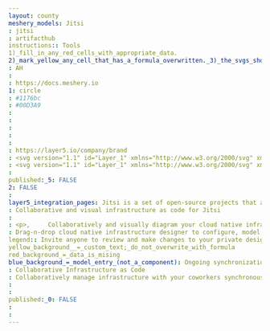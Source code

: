 ```yaml
---
layout: county 
meshery_models: Jitsi
: jitsi
: artifacthub
instructions:: Tools
1)_fill_in_any_red_cells_with_appropriate_data.
2)_mark_yellow_any_cell_that_has_a_formula_overwritten._3)_the_svgs_shouldn't_have_xml_header_they_are_added_programmatically_through_workflows: Video Conferencing
: AH
: 
: https://docs.meshery.io
1: circle
: #1176bc
: #00D3A9
: 
: 
: 
: 
: 
: https://layer5.io/company/brand
: <svg version="1.1" id="Layer_1" xmlns="http://www.w3.org/2000/svg" xmlns:xlink="http://www.w3.org/1999/xlink" x="0px" y="0px", 	 viewBox="0 0 206 318.87" style="enable-background:new 0 0 206 318.87;" xml:space="preserve">, <g>, 	<path d="M31.22,318.87c-3.28-5.69-6.1-11.63-9.3-17.35c-2.47-4.42-4.44-9.11-7.31-13.33c-2-2.94-3.12-6.44-4.93-9.56, 		c-3.02-5.2-4.05-11.16-6.04-16.75c-0.72-2.02-1.11-4.36-1.57-6.54c-0.67-3.23-0.55-6.55-1.44-9.75c-0.56-2.01-0.55-4.21-0.56-6.33, 		c-0.06-8-0.14-16,0.03-23.99c0.08-3.81,1.05-7.53,1.84-11.27c0.97-4.63,3.11-8.75,5.04-12.96c3.53-7.69,9.09-13.79,16.07-18.4, 		c4.03-2.67,8.77-4.07,13.74-4.16c1.2-0.02,2.4,0.01,3.6-0.01c0.97-0.02,1.92,0.44,1.12-1.48c-0.96-2.31-1.11-4.99-1.44-7.54, 		c-0.46-3.61-0.91-7.22-1.1-10.85c-0.13-2.5-0.02-5.06,0.33-7.54c0.48-3.31,1.06-6.65,2.02-9.85c1.29-4.27,3.5-8.18,6.09-11.81, 		c3.73-5.23,8.46-9.39,13.76-13.05c4.28-2.95,9.15-4.34,13.74-6.47c2.76-1.28,5.73-1.88,8.67-2.58c0.85-0.2,0.85-0.7,0.84-1.3, 		c-0.07-5.93,1.24-11.71,2.07-17.53c1.02-7.22,3.52-14,8.12-19.73c3.34-4.17,7.41-7.64,12.14-10.26c3.19-1.77,6.7-2.75,10.06-4.1, 		c5.53-2.22,11.05-4.56,14.57-9.82c1.28-1.92,0.45-4.13,1.02-6.17c1.4-4.98,0.31-10.15,0.93-15.18c0.44-3.59,2.75-6.41,5.32-8.95, 		c4.41-4.35,9.85-4.69,15.5-4.01c6.17,0.74,9.9,4.93,12.89,9.84c2.9,4.76,4.13,10.24,6.27,15.32c1.21,2.85,2.15,5.8,2.88,8.71, 		c1.07,4.27,1.58,8.74,1.4,13.21c-0.22,5.42-1.28,10.67-3.4,15.66c-0.63,1.49-1.4,3.02-2.34,4.28c-2.19,2.9-1.5,5.68-0.33,8.6, 		c0.2,0.49,0.41,0.99,0.48,1.51c0.35,2.66,1.49,3.9,4.2,3.84c1.51-0.04,2.41,0.97,3.53,1.46c8.54,3.72,15.26,9.64,19.75,17.84, 		c1.72,3.15,2.82,6.61,3.9,10.1c2.55,8.24,2.72,16.62,2.58,25.06c-0.07,4.45-0.12,8.97-0.94,13.31c-0.53,2.85,0.23,5.93-0.86,8.37, 		c-1.22,2.71-0.85,5.51-1.63,8.21c-1.12,3.9-1.9,7.95-3.06,11.83c-2.14,7.22-5.17,14.1-8.92,20.69c-2.63,4.62-5.6,8.98-8.99,12.99, 		c-4.3,5.09-9.17,9.66-15.07,13.02c-3.76,2.14-7.53,4.09-11.93,4.41c-2.75,0.2-3.96,2.43-5.58,4.18, 		c-4.81,5.2-10.24,9.65-16.35,13.29c-3.69,2.2-7.49,4.22-11.46,5.82c-6.42,2.6-12.97,4.64-19.92,5.56, 		c-4.37,0.57-8.71,1.1-13.08,0.89c-2.99-0.14-6.04,0.61-8.94-0.22c-2.47-0.71-4.97-1.23-7.46-1.71c-5.8-1.11-10.92-3.89-16.17-6.33, 		c-1.64-0.77-2.52-0.24-3.43,1.13c-3.16,4.76-5.47,9.86-6.76,15.45c-0.76,3.27-1.6,6.52-2.39,9.77c-1.34,5.55-2.2,11.22-3.76,16.66, 		c-0.7,2.44,0.04,5.3-1.9,7.39c-0.08,0.09-0.11,0.24-0.13,0.37c-0.79,5.85-2.55,11.5-3.62,17.29c-0.05,0.26-0.01,0.53-0.01,0.8, 		C32.82,318.87,32.02,318.87,31.22,318.87z M190.06,132.63c0-0.87-0.02-1.73,0-2.6c0.13-5.13-0.49-10.14-1.91-15.08, 		c-0.68-2.36-1.8-4.48-2.89-6.64c-2.64-5.25-6.93-8.66-12.13-11.03c-4.84-2.21-10.1-2.05-15.24-2.1c-2-0.02-1.78-0.79-1.7-2.06, 		c0.21-3.13,1.21-6.02,0.44-9.45c-1.12-4.98-2.26-9.79-5.05-14.1c-0.4-0.62-0.31-0.95,0.12-1.54c1.94-2.64,4.24-5,5.96-7.83, 		c1.73-2.84,3.25-5.85,3.48-9.11c0.45-6.33,0.66-12.69-2.47-18.65c-0.51-0.98-1.06-2.15-1.33-3.25c-0.85-3.42-2.34-6.6-3.49-9.89, 		c-0.36-1.02-1.24-1.87-1.96-2.74c-0.53-0.64-1.37-0.67-2.04-0.41c-1.04,0.4-1.03,1.44-1.04,2.37c-0.04,4.98-0.26,9.96-0.83,14.91, 		c-0.32,2.79-0.65,5.7-2.01,8.08c-2.1,3.69-4.66,7.08-8.14,9.78c-4.38,3.4-9.2,6.04-14.32,7.87c-2.83,1.01-5.72,1.91-8.34,3.33, 		c-5.26,2.84-9.5,6.68-11.27,12.76c-0.66,2.28-1.23,4.55-1.69,6.88c-0.81,4.14-1.6,8.27-1.8,12.47c-0.21,4.24,0.79,8.35,1.8,12.45, 		c0.28,1.15,0.78,2.95-0.84,3.21c-1.49,0.23-2.83,0.85-4.3,1.06c-2.82,0.39-5.68,0.69-8.44,1.37c-5.16,1.27-10.23,2.81-15.01,5.27, 		c-4.56,2.34-8.61,5.25-11.85,9.21c-2.58,3.17-4.75,6.48-5.66,10.67c-0.76,3.47-2.15,7.09-1.5,10.4c0.7,3.6,0.56,7.25,1.45,10.89, 		c1.1,4.51,2.52,8.81,4.43,12.95c2,4.35,4.57,8.42,8.03,11.79c1.9,1.86,3.83,3.85,6.62,4.45c0.71,0.15,0.88,0.52,0.91,1.25, 		c0.12,3.02-0.99,5.74-2.14,8.38c-1.16,2.68-2.77,3.23-5.02,2.09c-1.93-0.99-3.82-2.08-5.66-3.24c-3.88-2.46-7.62-5.15-11.59-7.44, 		c-3.16-1.82-6.49-3.24-10.1-4.24c-3.58-0.99-6.51-0.77-9.64,1.07c-6.28,3.7-9.83,9.58-12.61,15.91, 		c-2.45,5.58-3.32,11.65-3.79,17.72c-0.46,5.89-0.49,11.79,0.55,17.65c0.63,3.57,0.33,7.21,1.01,10.84, 		c0.92,4.91,2.09,9.75,3.44,14.52c0.86,3.04,2,6.07,3.54,8.88c0.57,1.05,0.67,2.86,2.08,2.78c1.91-0.1,1.22-2.27,1.88-3.42, 		c0.06-0.1-0.02-0.27,0-0.39c0.51-2.31,0.97-4.62,1.54-6.92c0.73-2.95,1.64-5.85,2.8-8.67c1.38-3.33,2.64-6.74,4.5-9.81, 		c3.65-6.02,8.84-10.61,14.6-14.57c2.63-1.81,2.66-1.77,5.01,0.55c0.19,0.19,0.39,0.37,0.6,0.53c6.95,5.27,14.49,9.12,23.42,9.54, 		c0.26,0.01,0.6-0.01,0.78,0.13c1.98,1.61,4.32,1.02,6.53,1.04c2.79,0.02,5.72,0.6,8.35-0.26c2.84-0.93,5.78-1.25,8.63-1.85, 		c4.26-0.89,8.3-2.25,12.15-4.1c5.09-2.44,9.97-5.29,14.43-8.8c5.58-4.38,10.04-9.73,13.76-15.71c1.23-1.97,1.7-2.31,3.51-0.81, 		c2.17,1.79,4.41,2.45,7.01,1.03c5.82-3.16,10.81-7.32,14.9-12.52c4.2-5.33,7.3-11.26,10.22-17.41c2.61-5.49,3.27-11.47,5.64-16.94, 		c-0.78-3.35,1.55-6.07,1.84-9.3C188.97,148.08,190.21,140.41,190.06,132.63z"/>, 	<path d="M159.5,104.55c0.12,2.29-1.35,4.18-1.1,6.42c0.49,4.37,1.49,8.6,3.2,12.66c1.12,2.66,1.93,5.43,2.88,8.14, 		c1.04,2.98,1.98,5.98,2.95,8.99c0.62,1.94,1.37,3.83,1.95,5.79c0.76,2.57,1.36,5.18,2.12,7.75c0.87,2.91,1.29,5.94,1.84,8.93, 		c0.39,2.14,0.49,4-0.57,6.05c-5.23-2.27-9.63-5.99-14.32-9.3c-3.91-2.76-7.82-5.62-12.27-7.5c-2.69-1.14-5.02-2.99-7.86-3.83, 		c-2.26-0.67-4.56-1.28-6.71-2.22c-2.24-0.98-4.81-0.6-6.94-1.88c-0.11-0.06-0.26-0.09-0.39-0.07c-4.25,0.37-8.39-1.73-12.56-0.95, 		c-4.38,0.82-8.9,0.73-13.19,2.02c-9.46,2.84-18.14,7.14-25.66,13.66c-0.56,0.49-1.08,0.97-1.4,1.62c-0.31,0.61-0.25,1.4,0.41,1.5, 		c1.53,0.25,3.24,0.67,4.59-0.25c0.73-0.5,1.4-0.72,2.16-0.75c2.8-0.11,5.42-1.14,8.2-1.5c4.88-0.63,9.68-1.13,14.62-0.68, 		c2.31,0.21,4.53,0.75,6.81,1.03c2.87,0.36,5.26,2.08,7.8,3.35c3.24,1.62,6.4,3.39,9.03,5.94c0.35,0.34,1.05,0.56,0.9,1.19, 		c-0.12,0.5-0.71,0.46-1.15,0.61c-3.87,1.31-7.87,2.19-11.74,3.4c-4.1,1.29-8.31,2.06-12.42,3.19c-4.2,1.16-8.39,2.54-12.86,2.72, 		c-2.39,0.1-4.76,0.96-7.23,1.09c-3.74,0.2-6.61-1.4-8.79-4.17c-4.34-5.52-7.33-11.61-8.69-18.64c-0.92-4.77-1.15-9.46-1.03-14.23, 		c0.2-8.03,3.82-14.1,10.77-18.12c3.02-1.74,6.38-2.76,9.57-4.14c5.79-2.51,12.03-2.72,18.01-4.22c1.65-0.41,3.43-0.22,5.14-0.43, 		c2.33-0.28,3.28,1.68,4.44,2.93c2.36,2.56,5.08,4.71,8.07,6.23c2.23,1.14,5.15,0.99,7.52,0.04c4.9-1.95,9.09-5.15,13.15-8.47, 		c2.65-2.17,5.3-4.35,7.77-6.71c3.25-3.09,7.21-5.04,11.06-7.17C158.07,104.31,158.85,104.55,159.5,104.55z"/>, 	<path d="M146.39,186.81c-0.64,3.98-1.42,7.92-2.87,11.7c-3.56,9.28-9.61,16.72-17.04,23.14c-3.62,3.13-7.85,5.25-12.04,7.49, 		c-4.5,2.4-9.36,3.49-14.19,4.77c-1.35,0.36-2.81,0.42-4.12,0.41c-4.08-0.02-8.18,1.53-12.07,0.7c-3.23-0.68-6.54-0.98-9.75-1.94, 		c-5.02-1.49-9.59-3.79-13.97-6.59c-1.59-1.02-2.77-2.46-4.2-3.65c-0.97-0.8-0.24-1.19,0.62-1.63c3.96-2.05,7.9-4.14,11.5-6.81, 		c6.1-4.52,10.77-10.2,13.72-17.23c0.42-1.01,0.39-2.21,0.82-3.22c0.88-2.08,2.79-2.68,4.74-3.63c4.91-2.38,10.32-3.26,15.19-5.73, 		c2.5-1.27,5.47-1.6,8.15-2.56c3.13-1.12,6.34-2,9.38-3.45c2.56-1.22,5.46-1.74,8.24-2.46c0.87-0.23,1.73-0.14,2.54,0.64, 		c3.99,3.86,8.75,6.13,14.34,6.52c0.78,0.05,1.05,0.38,1.03,1.11C146.37,185.21,146.39,186.01,146.39,186.81z"/>, 	<path d="M106.5,99.55c-0.89-4.58,2.76-5.68,5.66-7.18c3.07-1.59,6.4-2.66,9.56-4.04c2.52-1.1,5.2-1.59,7.65-2.79, 		c1.13-0.55,0.95,0.25,1.06,0.91c0.77,4.79,1.96,9.39,6.05,12.58c1.74,1.36,3.84,2.02,5.79,2.95c0.95,0.45,0.95,0.57,0.54,1.5, 		c-3.84,8.8-11,13.39-19.86,15.91c-2.69,0.76-4.77-0.62-6.46-2.16c-3.78-3.45-7.37-7.04-8.83-12.36, 		C107.18,103.1,106.21,101.48,106.5,99.55z"/>, 	<path d="M22.51,235.58c-0.23-2.92-0.59-5.82-0.48-8.76c0.21-5.5,1.13-10.91,2.48-16.2c1.42-5.53,4.34-10.39,8.08-14.7, 		c0.99-1.14,2.24-2.07,3.46-2.98c1.23-0.92,1.87-0.48,2.4,0.93c1.28,3.41,1.42,6.97,1.48,10.51c0.05,2.78-0.36,5.56-0.58,8.34, 		c-0.32,3.97,0.19,7.67,3.44,10.45c0.64,0.55,1.26,1.1,2.16,1.35c1.41,0.4,1.54,1.24,0.31,2.12c-3.76,2.68-7.23,5.67-10.17,9.24, 		c-3.19,3.88-6.26,7.82-7.89,12.71c-0.37,1.11-0.85,2.11-0.84,3.32c0,0.66-0.2,1.36-1.14,1.31c-0.95-0.05-0.69-0.8-0.76-1.34, 		c-0.65-4.5-1.31-9-1.92-13.5C22.41,237.46,22.51,236.52,22.51,235.58z"/>, 	<path d="M92.98,154.05c2.22-2.25,4.83-2.03,7.08-2.7c6.04-1.78,12.24-0.6,18.37-0.84c5.28-0.21,10.07,1.58,14.98,2.94, 		c5.29,1.46,9.95,4.34,14.54,7.19c4.26,2.64,8.08,5.97,12.12,8.97c1.73,1.28,3.49,2.53,5.29,3.71c0.93,0.61,0.74,0.84-0.11,1.28, 		c-3.19,1.64-6.71,2.13-10.16,2.41c-4.54,0.37-9.1,0.69-13.67-0.46c-2.92-0.73-4.97-2.54-6.78-4.56c-3.75-4.19-7.77-8.04-12.4-11.22, 		c-1.4-0.96-2.92-1.8-4.48-2.46c-1.72-0.73-3.23-1.84-4.91-2.53c-2.15-0.88-4.53-1.28-6.85-1.7, 		C101.84,153.31,97.64,153.34,92.98,154.05z"/>, 	<path d="M180.16,162.87c-2.55-1.42-1.67-3.7-2-5.43c-0.5-2.67-1.31-5.23-1.94-7.84c-0.57-2.35-1.44-4.6-2.03-6.95, 		c-0.39-1.56-0.88-3.29-1.64-4.86c-0.83-1.72-0.85-3.77-1.69-5.57c-1.86-4.04-3.28-8.27-4.52-12.54c-1.13-3.87-2.03-7.76-1.12-11.88, 		c0.74-3.34,2.14-5.43,4.16-5.18c1.77,0.22,3.44,0.94,4.77,2.18c2.27,2.12,3.73,4.74,5.14,7.51c4.39,8.64,3.5,17.82,3.18,26.96, 		c-0.12,3.32,0.08,6.64-0.38,9.96C181.47,153.69,180.39,158.1,180.16,162.87z"/>, 	<path d="M144.57,53.18c-1.29,5.13-2.98,9.76-5.62,14c-2.01,3.24-4,6.48-6.69,9.26c-2.21,2.29-4.86,3.67-7.73,4.95, 		c-3.32,1.48-6.75,2.66-10.03,4.22c-2.15,1.02-4.31,2.01-6.44,3.07c-0.46,0.23-1,0.88-1.35,0.39c-0.31-0.44-0.37-1.44-0.07-1.86, 		c1.97-2.79,1.7-6.2,2.45-9.27c0.99-4.06,3.31-6.59,6.62-8.68c5.63-3.54,12-5.53,17.77-8.77c3.49-1.96,6.86-4.1,9.96-6.65, 		C143.69,53.65,143.99,53.52,144.57,53.18z"/>, 	<path d="M175.53,176.64c-2.94,5.68-5.02,11.2-8.72,15.95c-3.64,4.68-7.2,9.33-12,12.93c-1.34,1.01-2.17,0.95-3.22-0.13, 		c-0.46-0.47-0.97-0.91-1.5-1.3c-0.68-0.51-0.58-0.83-0.32-1.71c0.61-2.07,1.14-4.23,1.67-6.31c0.78-3.03,0.99-6.1,1.56-9.14, 		c0.11-0.58,0.28-1.2,0.21-1.77c-0.18-1.49,0.53-1.59,1.85-1.96c5.21-1.46,10.72-1.76,15.63-4.51, 		C171.96,177.99,173.46,177.17,175.53,176.64z"/>, 	<path d="M48.55,196.6c5.22,3.02,10,6.44,15.2,9.16c0.41,0.21,0.83,0.42,1.23,0.65c0.43,0.24,1.22-0.22,1.33,0.52, 		c0.09,0.62-0.42,1.05-0.9,1.45c-4.17,3.42-8.55,6.48-13.59,8.5c-0.37,0.15-0.75,0.29-1.13,0.35c-3.02,0.52-3.35,0.17-3.52-2.85, 		c-0.27-4.87,0.51-9.65,1.12-14.44C48.43,198.85,48.46,197.75,48.55,196.6z"/>, 	<path d="M148.23,74.58c0.4,1.89,1.6,3.27,2.28,4.89c0.5,1.2,0.7,2.27,0.72,3.47c0.02,1.46,0,2.92,0.01,4.38, 		c0.02,3.36-1.94,5.73-4.24,7.73c-1.71,1.49-5.04,0.7-6.92-1.35c-3.24-3.52-4.49-9.23,0.35-13.38, 		C142.84,78.26,145.12,75.93,148.23,74.58z"/>, 	<path d="M146.63,63.83c3.48-7.83,4.86-16.28,7.34-24.41C154.94,48.4,155.18,53.15,146.63,63.83z"/>, </g>, </svg>
: <svg version="1.1" id="Layer_1" xmlns="http://www.w3.org/2000/svg" xmlns:xlink="http://www.w3.org/1999/xlink" x="0px" y="0px",          viewBox="0 0 206 318.87" style="enable-background:new 0 0 206 318.87;" xml:space="preserve">, <g>,         <path fill="#fff" d="M31.22,318.87c-3.28-5.69-6.1-11.63-9.3-17.35c-2.47-4.42-4.44-9.11-7.31-13.33c-2-2.94-3.12-6.44-4.93-9.56,                 c-3.02-5.2-4.05-11.16-6.04-16.75c-0.72-2.02-1.11-4.36-1.57-6.54c-0.67-3.23-0.55-6.55-1.44-9.75c-0.56-2.01-0.55-4.21-0.56-6.33,                 c-0.06-8-0.14-16,0.03-23.99c0.08-3.81,1.05-7.53,1.84-11.27c0.97-4.63,3.11-8.75,5.04-12.96c3.53-7.69,9.09-13.79,16.07-18.4,                 c4.03-2.67,8.77-4.07,13.74-4.16c1.2-0.02,2.4,0.01,3.6-0.01c0.97-0.02,1.92,0.44,1.12-1.48c-0.96-2.31-1.11-4.99-1.44-7.54,                 c-0.46-3.61-0.91-7.22-1.1-10.85c-0.13-2.5-0.02-5.06,0.33-7.54c0.48-3.31,1.06-6.65,2.02-9.85c1.29-4.27,3.5-8.18,6.09-11.81,                 c3.73-5.23,8.46-9.39,13.76-13.05c4.28-2.95,9.15-4.34,13.74-6.47c2.76-1.28,5.73-1.88,8.67-2.58c0.85-0.2,0.85-0.7,0.84-1.3,                 c-0.07-5.93,1.24-11.71,2.07-17.53c1.02-7.22,3.52-14,8.12-19.73c3.34-4.17,7.41-7.64,12.14-10.26c3.19-1.77,6.7-2.75,10.06-4.1,                 c5.53-2.22,11.05-4.56,14.57-9.82c1.28-1.92,0.45-4.13,1.02-6.17c1.4-4.98,0.31-10.15,0.93-15.18c0.44-3.59,2.75-6.41,5.32-8.95,                 c4.41-4.35,9.85-4.69,15.5-4.01c6.17,0.74,9.9,4.93,12.89,9.84c2.9,4.76,4.13,10.24,6.27,15.32c1.21,2.85,2.15,5.8,2.88,8.71,                 c1.07,4.27,1.58,8.74,1.4,13.21c-0.22,5.42-1.28,10.67-3.4,15.66c-0.63,1.49-1.4,3.02-2.34,4.28c-2.19,2.9-1.5,5.68-0.33,8.6,                 c0.2,0.49,0.41,0.99,0.48,1.51c0.35,2.66,1.49,3.9,4.2,3.84c1.51-0.04,2.41,0.97,3.53,1.46c8.54,3.72,15.26,9.64,19.75,17.84,                 c1.72,3.15,2.82,6.61,3.9,10.1c2.55,8.24,2.72,16.62,2.58,25.06c-0.07,4.45-0.12,8.97-0.94,13.31c-0.53,2.85,0.23,5.93-0.86,8.37,                 c-1.22,2.71-0.85,5.51-1.63,8.21c-1.12,3.9-1.9,7.95-3.06,11.83c-2.14,7.22-5.17,14.1-8.92,20.69c-2.63,4.62-5.6,8.98-8.99,12.99,                 c-4.3,5.09-9.17,9.66-15.07,13.02c-3.76,2.14-7.53,4.09-11.93,4.41c-2.75,0.2-3.96,2.43-5.58,4.18,                 c-4.81,5.2-10.24,9.65-16.35,13.29c-3.69,2.2-7.49,4.22-11.46,5.82c-6.42,2.6-12.97,4.64-19.92,5.56,                 c-4.37,0.57-8.71,1.1-13.08,0.89c-2.99-0.14-6.04,0.61-8.94-0.22c-2.47-0.71-4.97-1.23-7.46-1.71c-5.8-1.11-10.92-3.89-16.17-6.33,                 c-1.64-0.77-2.52-0.24-3.43,1.13c-3.16,4.76-5.47,9.86-6.76,15.45c-0.76,3.27-1.6,6.52-2.39,9.77c-1.34,5.55-2.2,11.22-3.76,16.66,                 c-0.7,2.44,0.04,5.3-1.9,7.39c-0.08,0.09-0.11,0.24-0.13,0.37c-0.79,5.85-2.55,11.5-3.62,17.29c-0.05,0.26-0.01,0.53-0.01,0.8,                 C32.82,318.87,32.02,318.87,31.22,318.87z M190.06,132.63c0-0.87-0.02-1.73,0-2.6c0.13-5.13-0.49-10.14-1.91-15.08,                 c-0.68-2.36-1.8-4.48-2.89-6.64c-2.64-5.25-6.93-8.66-12.13-11.03c-4.84-2.21-10.1-2.05-15.24-2.1c-2-0.02-1.78-0.79-1.7-2.06,                 c0.21-3.13,1.21-6.02,0.44-9.45c-1.12-4.98-2.26-9.79-5.05-14.1c-0.4-0.62-0.31-0.95,0.12-1.54c1.94-2.64,4.24-5,5.96-7.83,                 c1.73-2.84,3.25-5.85,3.48-9.11c0.45-6.33,0.66-12.69-2.47-18.65c-0.51-0.98-1.06-2.15-1.33-3.25c-0.85-3.42-2.34-6.6-3.49-9.89,                 c-0.36-1.02-1.24-1.87-1.96-2.74c-0.53-0.64-1.37-0.67-2.04-0.41c-1.04,0.4-1.03,1.44-1.04,2.37c-0.04,4.98-0.26,9.96-0.83,14.91,                 c-0.32,2.79-0.65,5.7-2.01,8.08c-2.1,3.69-4.66,7.08-8.14,9.78c-4.38,3.4-9.2,6.04-14.32,7.87c-2.83,1.01-5.72,1.91-8.34,3.33,                 c-5.26,2.84-9.5,6.68-11.27,12.76c-0.66,2.28-1.23,4.55-1.69,6.88c-0.81,4.14-1.6,8.27-1.8,12.47c-0.21,4.24,0.79,8.35,1.8,12.45,                 c0.28,1.15,0.78,2.95-0.84,3.21c-1.49,0.23-2.83,0.85-4.3,1.06c-2.82,0.39-5.68,0.69-8.44,1.37c-5.16,1.27-10.23,2.81-15.01,5.27,                 c-4.56,2.34-8.61,5.25-11.85,9.21c-2.58,3.17-4.75,6.48-5.66,10.67c-0.76,3.47-2.15,7.09-1.5,10.4c0.7,3.6,0.56,7.25,1.45,10.89,                 c1.1,4.51,2.52,8.81,4.43,12.95c2,4.35,4.57,8.42,8.03,11.79c1.9,1.86,3.83,3.85,6.62,4.45c0.71,0.15,0.88,0.52,0.91,1.25,                 c0.12,3.02-0.99,5.74-2.14,8.38c-1.16,2.68-2.77,3.23-5.02,2.09c-1.93-0.99-3.82-2.08-5.66-3.24c-3.88-2.46-7.62-5.15-11.59-7.44,                 c-3.16-1.82-6.49-3.24-10.1-4.24c-3.58-0.99-6.51-0.77-9.64,1.07c-6.28,3.7-9.83,9.58-12.61,15.91,                 c-2.45,5.58-3.32,11.65-3.79,17.72c-0.46,5.89-0.49,11.79,0.55,17.65c0.63,3.57,0.33,7.21,1.01,10.84,                 c0.92,4.91,2.09,9.75,3.44,14.52c0.86,3.04,2,6.07,3.54,8.88c0.57,1.05,0.67,2.86,2.08,2.78c1.91-0.1,1.22-2.27,1.88-3.42,                 c0.06-0.1-0.02-0.27,0-0.39c0.51-2.31,0.97-4.62,1.54-6.92c0.73-2.95,1.64-5.85,2.8-8.67c1.38-3.33,2.64-6.74,4.5-9.81,                 c3.65-6.02,8.84-10.61,14.6-14.57c2.63-1.81,2.66-1.77,5.01,0.55c0.19,0.19,0.39,0.37,0.6,0.53c6.95,5.27,14.49,9.12,23.42,9.54,                 c0.26,0.01,0.6-0.01,0.78,0.13c1.98,1.61,4.32,1.02,6.53,1.04c2.79,0.02,5.72,0.6,8.35-0.26c2.84-0.93,5.78-1.25,8.63-1.85,                 c4.26-0.89,8.3-2.25,12.15-4.1c5.09-2.44,9.97-5.29,14.43-8.8c5.58-4.38,10.04-9.73,13.76-15.71c1.23-1.97,1.7-2.31,3.51-0.81,                 c2.17,1.79,4.41,2.45,7.01,1.03c5.82-3.16,10.81-7.32,14.9-12.52c4.2-5.33,7.3-11.26,10.22-17.41c2.61-5.49,3.27-11.47,5.64-16.94,                 c-0.78-3.35,1.55-6.07,1.84-9.3C188.97,148.08,190.21,140.41,190.06,132.63z"/>,         <path fill="#fff" d="M159.5,104.55c0.12,2.29-1.35,4.18-1.1,6.42c0.49,4.37,1.49,8.6,3.2,12.66c1.12,2.66,1.93,5.43,2.88,8.14,                 c1.04,2.98,1.98,5.98,2.95,8.99c0.62,1.94,1.37,3.83,1.95,5.79c0.76,2.57,1.36,5.18,2.12,7.75c0.87,2.91,1.29,5.94,1.84,8.93,                 c0.39,2.14,0.49,4-0.57,6.05c-5.23-2.27-9.63-5.99-14.32-9.3c-3.91-2.76-7.82-5.62-12.27-7.5c-2.69-1.14-5.02-2.99-7.86-3.83,                 c-2.26-0.67-4.56-1.28-6.71-2.22c-2.24-0.98-4.81-0.6-6.94-1.88c-0.11-0.06-0.26-0.09-0.39-0.07c-4.25,0.37-8.39-1.73-12.56-0.95,                 c-4.38,0.82-8.9,0.73-13.19,2.02c-9.46,2.84-18.14,7.14-25.66,13.66c-0.56,0.49-1.08,0.97-1.4,1.62c-0.31,0.61-0.25,1.4,0.41,1.5,                 c1.53,0.25,3.24,0.67,4.59-0.25c0.73-0.5,1.4-0.72,2.16-0.75c2.8-0.11,5.42-1.14,8.2-1.5c4.88-0.63,9.68-1.13,14.62-0.68,                 c2.31,0.21,4.53,0.75,6.81,1.03c2.87,0.36,5.26,2.08,7.8,3.35c3.24,1.62,6.4,3.39,9.03,5.94c0.35,0.34,1.05,0.56,0.9,1.19,                 c-0.12,0.5-0.71,0.46-1.15,0.61c-3.87,1.31-7.87,2.19-11.74,3.4c-4.1,1.29-8.31,2.06-12.42,3.19c-4.2,1.16-8.39,2.54-12.86,2.72,                 c-2.39,0.1-4.76,0.96-7.23,1.09c-3.74,0.2-6.61-1.4-8.79-4.17c-4.34-5.52-7.33-11.61-8.69-18.64c-0.92-4.77-1.15-9.46-1.03-14.23,                 c0.2-8.03,3.82-14.1,10.77-18.12c3.02-1.74,6.38-2.76,9.57-4.14c5.79-2.51,12.03-2.72,18.01-4.22c1.65-0.41,3.43-0.22,5.14-0.43,                 c2.33-0.28,3.28,1.68,4.44,2.93c2.36,2.56,5.08,4.71,8.07,6.23c2.23,1.14,5.15,0.99,7.52,0.04c4.9-1.95,9.09-5.15,13.15-8.47,                 c2.65-2.17,5.3-4.35,7.77-6.71c3.25-3.09,7.21-5.04,11.06-7.17C158.07,104.31,158.85,104.55,159.5,104.55z"/>,         <path fill="#fff" d="M146.39,186.81c-0.64,3.98-1.42,7.92-2.87,11.7c-3.56,9.28-9.61,16.72-17.04,23.14c-3.62,3.13-7.85,5.25-12.04,7.49,                 c-4.5,2.4-9.36,3.49-14.19,4.77c-1.35,0.36-2.81,0.42-4.12,0.41c-4.08-0.02-8.18,1.53-12.07,0.7c-3.23-0.68-6.54-0.98-9.75-1.94,                 c-5.02-1.49-9.59-3.79-13.97-6.59c-1.59-1.02-2.77-2.46-4.2-3.65c-0.97-0.8-0.24-1.19,0.62-1.63c3.96-2.05,7.9-4.14,11.5-6.81,                 c6.1-4.52,10.77-10.2,13.72-17.23c0.42-1.01,0.39-2.21,0.82-3.22c0.88-2.08,2.79-2.68,4.74-3.63c4.91-2.38,10.32-3.26,15.19-5.73,                 c2.5-1.27,5.47-1.6,8.15-2.56c3.13-1.12,6.34-2,9.38-3.45c2.56-1.22,5.46-1.74,8.24-2.46c0.87-0.23,1.73-0.14,2.54,0.64,                 c3.99,3.86,8.75,6.13,14.34,6.52c0.78,0.05,1.05,0.38,1.03,1.11C146.37,185.21,146.39,186.01,146.39,186.81z"/>,         <path fill="#fff" d="M106.5,99.55c-0.89-4.58,2.76-5.68,5.66-7.18c3.07-1.59,6.4-2.66,9.56-4.04c2.52-1.1,5.2-1.59,7.65-2.79,                 c1.13-0.55,0.95,0.25,1.06,0.91c0.77,4.79,1.96,9.39,6.05,12.58c1.74,1.36,3.84,2.02,5.79,2.95c0.95,0.45,0.95,0.57,0.54,1.5,                 c-3.84,8.8-11,13.39-19.86,15.91c-2.69,0.76-4.77-0.62-6.46-2.16c-3.78-3.45-7.37-7.04-8.83-12.36,                 C107.18,103.1,106.21,101.48,106.5,99.55z"/>,         <path fill="#fff" d="M22.51,235.58c-0.23-2.92-0.59-5.82-0.48-8.76c0.21-5.5,1.13-10.91,2.48-16.2c1.42-5.53,4.34-10.39,8.08-14.7,                 c0.99-1.14,2.24-2.07,3.46-2.98c1.23-0.92,1.87-0.48,2.4,0.93c1.28,3.41,1.42,6.97,1.48,10.51c0.05,2.78-0.36,5.56-0.58,8.34,                 c-0.32,3.97,0.19,7.67,3.44,10.45c0.64,0.55,1.26,1.1,2.16,1.35c1.41,0.4,1.54,1.24,0.31,2.12c-3.76,2.68-7.23,5.67-10.17,9.24,                 c-3.19,3.88-6.26,7.82-7.89,12.71c-0.37,1.11-0.85,2.11-0.84,3.32c0,0.66-0.2,1.36-1.14,1.31c-0.95-0.05-0.69-0.8-0.76-1.34,                 c-0.65-4.5-1.31-9-1.92-13.5C22.41,237.46,22.51,236.52,22.51,235.58z"/>,         <path fill="#fff" d="M92.98,154.05c2.22-2.25,4.83-2.03,7.08-2.7c6.04-1.78,12.24-0.6,18.37-0.84c5.28-0.21,10.07,1.58,14.98,2.94,                 c5.29,1.46,9.95,4.34,14.54,7.19c4.26,2.64,8.08,5.97,12.12,8.97c1.73,1.28,3.49,2.53,5.29,3.71c0.93,0.61,0.74,0.84-0.11,1.28,                 c-3.19,1.64-6.71,2.13-10.16,2.41c-4.54,0.37-9.1,0.69-13.67-0.46c-2.92-0.73-4.97-2.54-6.78-4.56c-3.75-4.19-7.77-8.04-12.4-11.22,                 c-1.4-0.96-2.92-1.8-4.48-2.46c-1.72-0.73-3.23-1.84-4.91-2.53c-2.15-0.88-4.53-1.28-6.85-1.7,                 C101.84,153.31,97.64,153.34,92.98,154.05z"/>,         <path fill="#fff" d="M180.16,162.87c-2.55-1.42-1.67-3.7-2-5.43c-0.5-2.67-1.31-5.23-1.94-7.84c-0.57-2.35-1.44-4.6-2.03-6.95,                 c-0.39-1.56-0.88-3.29-1.64-4.86c-0.83-1.72-0.85-3.77-1.69-5.57c-1.86-4.04-3.28-8.27-4.52-12.54c-1.13-3.87-2.03-7.76-1.12-11.88,                 c0.74-3.34,2.14-5.43,4.16-5.18c1.77,0.22,3.44,0.94,4.77,2.18c2.27,2.12,3.73,4.74,5.14,7.51c4.39,8.64,3.5,17.82,3.18,26.96,                 c-0.12,3.32,0.08,6.64-0.38,9.96C181.47,153.69,180.39,158.1,180.16,162.87z"/>,         <path fill="#fff" d="M144.57,53.18c-1.29,5.13-2.98,9.76-5.62,14c-2.01,3.24-4,6.48-6.69,9.26c-2.21,2.29-4.86,3.67-7.73,4.95,                 c-3.32,1.48-6.75,2.66-10.03,4.22c-2.15,1.02-4.31,2.01-6.44,3.07c-0.46,0.23-1,0.88-1.35,0.39c-0.31-0.44-0.37-1.44-0.07-1.86,                 c1.97-2.79,1.7-6.2,2.45-9.27c0.99-4.06,3.31-6.59,6.62-8.68c5.63-3.54,12-5.53,17.77-8.77c3.49-1.96,6.86-4.1,9.96-6.65,                 C143.69,53.65,143.99,53.52,144.57,53.18z"/>,         <path fill="#fff" d="M175.53,176.64c-2.94,5.68-5.02,11.2-8.72,15.95c-3.64,4.68-7.2,9.33-12,12.93c-1.34,1.01-2.17,0.95-3.22-0.13,                 c-0.46-0.47-0.97-0.91-1.5-1.3c-0.68-0.51-0.58-0.83-0.32-1.71c0.61-2.07,1.14-4.23,1.67-6.31c0.78-3.03,0.99-6.1,1.56-9.14,                 c0.11-0.58,0.28-1.2,0.21-1.77c-0.18-1.49,0.53-1.59,1.85-1.96c5.21-1.46,10.72-1.76,15.63-4.51,                 C171.96,177.99,173.46,177.17,175.53,176.64z"/>,         <path fill="#fff" d="M48.55,196.6c5.22,3.02,10,6.44,15.2,9.16c0.41,0.21,0.83,0.42,1.23,0.65c0.43,0.24,1.22-0.22,1.33,0.52,                 c0.09,0.62-0.42,1.05-0.9,1.45c-4.17,3.42-8.55,6.48-13.59,8.5c-0.37,0.15-0.75,0.29-1.13,0.35c-3.02,0.52-3.35,0.17-3.52-2.85,                 c-0.27-4.87,0.51-9.65,1.12-14.44C48.43,198.85,48.46,197.75,48.55,196.6z"/>,         <path fill="#fff" d="M148.23,74.58c0.4,1.89,1.6,3.27,2.28,4.89c0.5,1.2,0.7,2.27,0.72,3.47c0.02,1.46,0,2.92,0.01,4.38,                 c0.02,3.36-1.94,5.73-4.24,7.73c-1.71,1.49-5.04,0.7-6.92-1.35c-3.24-3.52-4.49-9.23,0.35-13.38,                 C142.84,78.26,145.12,75.93,148.23,74.58z"/>,         <path fill="#fff" d="M146.63,63.83c3.48-7.83,4.86-16.28,7.34-24.41C154.94,48.4,155.18,53.15,146.63,63.83z"/>, </g>, </svg>
: 
published:_5: FALSE
2: FALSE
: 
layer5_integration_pages: Jitsi is a set of open-source projects that allows you to easily build and deploy secure video conferencing solutions.
: Collaborative and visual infrastructure as code for Jitsi
: 
: <p>,     Collaboratively and visually diagram your cloud native infrastructure with GitOps-style pipeline integration. Design, test, and manage configuration your Kubernetes-based, containerized applications as a visual topology., </p>, <p>,     Looking for best practice cloud native design and deployment best practices? Choose from thousands of pre-built components in MeshMap. Choose from hundreds of ready-made design patterns by importing templates from Meshery Catalog or use our low code designer, MeshMap, to create and deploy your own cloud native infrastructure designs., </p>
: Drag-n-drop cloud native infrastructure designer to configure, model, and deploy your workloads.
legend:: Invite anyone to review and make changes to your private designs.
yellow_background__=_custom_text;_do_not_overwrite_with_formula
red_background_=_data_is_mising
blue_background_=_model_entry_(not_a_component): Ongoing synchronization of Kubernetes configuration and changes across any number of clusters.
: Collaborative Infrastructure as Code
: Collaboratively manage infrastructure with your coworkers synchronously sharing the same designs.
: 
: 
published:_0: FALSE
: 
: 
---
```

